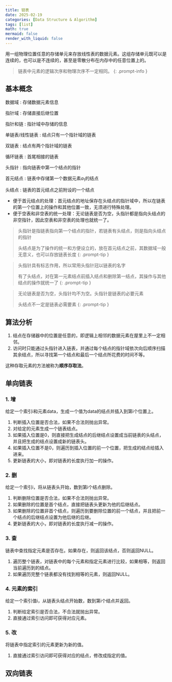 ```yaml
---
title: 链表
date: 2025-02-19
categories: [Data Structure & Algorithm]
tags: [list]
math: true
mermaid: false
render_with_liquid: false
---
```


用一组物理位置任意的存储单元来存放线性表的数据元素。这组存储单元既可以是连续的，也可以是不连续的，甚至是零散分布在内存中的任意位置上的。

> 链表中元素的逻辑次序和物理次序不一定相同。
{: .prompt-info }

## 基本概念

数据域
: 存储数据元素信息

指针域
: 存储直接后继位置

指针和链
: 指针域中存储的信息

单链表/线性链表
: 结点只有一个指针域的链表

双链表
: 结点有两个指针域的链表

循环链表
: 首尾相接的链表

头指针
: 指向链表中第一个结点的指针

首元结点
: 链表中存储第一个数据元素$a_1$的结点

头结点
: 链表的首元结点之前附设的一个结点

- 便于首元结点的处理：首元结点的地址保存在头结点的指针域中，所以在链表的第一个位置上的操作和其他位置一致，无须进行特殊处理。
- 便于空表和非空表的统一处理：无论链表是否为空，头指针都是指向头结点的非空指针，因此空表和非空表的处理也就统一了。

> 头指针是指链表指向第一个结点的指针，若链表有头结点，则是指向头结点的指针
> 
> 头结点是为了操作的统一和方便设立的，放在首元结点之前，其数据域一般无意义，也可以存放链表长度
{: .prompt-tip }

> 头指针具有标志作用，所以常用头指针冠以链表的名字
> 
> 有了头结点，对在第一元素结点前插入结点和删除第一结点，其操作与其他结点的操作就统一了
{: .prompt-tip }

> 无论链表是否为空，头指针均不为空。头指针是链表的必要元素
> 
> 头结点不一定是链表必需要素 
{: .prompt-tip }

## 算法分析

1. 结点在存储器中的位置是任意的，即逻辑上相邻的数据元素在屋里上不一定相邻。
2. 访问时只能通过头指针进入链表，并通过每个结点的指针域依次向后顺序扫描其余结点，所以寻找第一个结点和最后一个结点所花费的时间不等。

这种存取元素的方法被称为**顺序存取法**。

## 单向链表

<!-- ### ADT -->

### 1. 增

给定一个索引i和元素data，生成一个值为data的结点并插入到第i个位置上。

1. 判断插入位置是否合法，如果不合法则抛出异常。
2. 对给定的元素生成一个链表结点。
3. 如果插入位置是0，则直接把生成结点的后继结点设置成当前链表的头结点，并且把生成的结点设置成新的链表头。
4. 如果插入位置不是0，则遍历到插入位置的前一个位置，把生成的结点给插入进来。
5. 更新链表的大小，即对链表的长度执行加一的操作。

### 2. 删

给定一个索引i，将从链表头开始，数到第i个结点删除。

1. 判断删除位置是否合法，如果不合法则抛出异常。
2. 如果删除的位置是首个结点，直接把链表头更新为他的后继结点。
3. 如果删除的位置非首个结点，则遍历到要删除位置的前一个结点，并且把前一个结点的后继结点设置为他后继的后继。
4. 更新链表的大小，即对链表的长度执行减一的操作。

### 3. 查

链表中查找指定元素是否存在。如果存在，则返回该结点，否则返回NULL。

1. 遍历整个链表，对链表中的每个元素和指定元素进行比较，如果相等，则返回当前遍历到的结点。
2. 如果遍历完整个链表都没有找到相等的元素，则返回NULL。

### 4. 元素的索引

给定一个索引值i，从链表头结点开始数，数到第i个结点并返回。

1. 判断给定索引是否合法，不合法就抛出异常。
2. 直接通过索引访问即可获得对应元素。

### 5. 改

将链表中指定索引的元素更新为新的值。

1. 直接通过索引访问即可获得对应的结点，修改成指定的值。


## 双向链表

